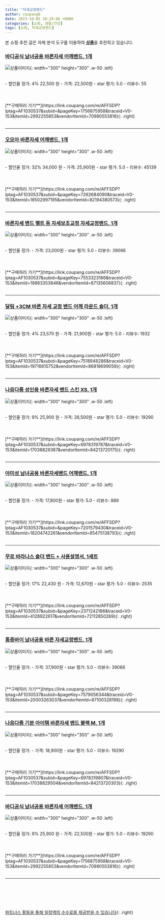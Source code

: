 ```yaml
---
title: "자세교정밴드"
author: coupang6
date: 2023-10-05 18:29:08 +0800
categories: [쇼핑, 생활/건강]
tags: [쇼핑, 자세교정밴드]
---
```


본 쇼핑 추천 글은 자체 분석 도구를 이용하여 [**상품**](https://link.coupang.com/a/bao1ui)을 추천하고 있습니다.

### [바디공식 남녀공용 바른자세 어깨밴드, 1개](https://link.coupang.com/re/AFFSDP?lptag=AF1030537&subid=&pageKey=1756875958&traceid=V0-153&itemId=2992255853&vendorItemId=70980553816)

![상품이미지](https://thumbnail8.coupangcdn.com/thumbnails/remote/230x230ex/image/retail/images/2020/06/24/11/1/2401ca85-c49c-46d3-98c8-9256b8dcd104.jpg){: width="300" height="300" .w-50 .left}


<br>
- 할인율 정가: 4%  22,500   원
- 가격: 22,500원
- star 평가: 5.0
- 리뷰수: 55
<br>
<br>
<br>
<br>
[**구매하러 가기**](https://link.coupang.com/re/AFFSDP?lptag=AF1030537&subid=&pageKey=1756875958&traceid=V0-153&itemId=2992255853&vendorItemId=70980553816){: .right}
<br>
<br>

---

### [오모아 바른자세 어깨밴드, 1개](https://link.coupang.com/re/AFFSDP?lptag=AF1030537&subid=&pageKey=7262684090&traceid=V0-153&itemId=18502997195&vendorItemId=82194380573)

![상품이미지](https://thumbnail10.coupangcdn.com/thumbnails/remote/230x230ex/image/vendor_inventory/1d9c/b983c876f84c6f076f450dc0e18775a310751936e262442ba2f9f55c41ae.jpg){: width="300" height="300" .w-50 .left}


<br>
- 할인율 정가: 32%  34,000   원
- 가격: 25,900원
- star 평가: 5.0
- 리뷰수: 45139
<br>
<br>
<br>
<br>
[**구매하러 가기**](https://link.coupang.com/re/AFFSDP?lptag=AF1030537&subid=&pageKey=7262684090&traceid=V0-153&itemId=18502997195&vendorItemId=82194380573){: .right}
<br>
<br>

---

### [바른자세 밴드 벨트 등 자세보조교정 자세교정밴드, 1개](https://link.coupang.com/re/AFFSDP?lptag=AF1030537&subid=&pageKey=7553323166&traceid=V0-153&itemId=19883353846&vendorItemId=87135606837)

![상품이미지](https://thumbnail9.coupangcdn.com/thumbnails/remote/230x230ex/image/vendor_inventory/8be0/f8c81d96808baea2c950e9e0a48f1a5bef7d95a59108b8485719d1c43502.jpg){: width="300" height="300" .w-50 .left}


<br>
- 할인율 정가: 
- 가격: 23,000원
- star 평가: 5.0
- 리뷰수: 39066
<br>
<br>
<br>
<br>
[**구매하러 가기**](https://link.coupang.com/re/AFFSDP?lptag=AF1030537&subid=&pageKey=7553323166&traceid=V0-153&itemId=19883353846&vendorItemId=87135606837){: .right}
<br>
<br>

---

### [달림 +3CM 바른 자세 교정 밴드 어깨 라운드 숄더, 1개](https://link.coupang.com/re/AFFSDP?lptag=AF1030537&subid=&pageKey=7518948286&traceid=V0-153&itemId=19716615752&vendorItemId=86818699059)

![상품이미지](https://thumbnail9.coupangcdn.com/thumbnails/remote/230x230ex/image/vendor_inventory/6b71/1b175137ef5494f8451a7b34a8a8407f4ec8560e254b41bf0bd709200453.jpg){: width="300" height="300" .w-50 .left}


<br>
- 할인율 정가: 4%  23,570   원
- 가격: 21,900원
- star 평가: 5.0
- 리뷰수: 1932
<br>
<br>
<br>
<br>
[**구매하러 가기**](https://link.coupang.com/re/AFFSDP?lptag=AF1030537&subid=&pageKey=7518948286&traceid=V0-153&itemId=19716615752&vendorItemId=86818699059){: .right}
<br>
<br>

---

### [나음다름 성인용 바른자세 밴드 스킨 XS, 1개](https://link.coupang.com/re/AFFSDP?lptag=AF1030537&subid=&pageKey=6978319787&traceid=V0-153&itemId=17038829387&vendorItemId=84213720175)

![상품이미지](https://thumbnail7.coupangcdn.com/thumbnails/remote/230x230ex/image/retail/images/2022/12/08/10/0/5d27bf1b-8dc2-4bfc-b18a-1ddc57b7f4dd.jpg){: width="300" height="300" .w-50 .left}


<br>
- 할인율 정가: 9%  25,900   원
- 가격: 28,500원
- star 평가: 5.0
- 리뷰수: 19290
<br>
<br>
<br>
<br>
[**구매하러 가기**](https://link.coupang.com/re/AFFSDP?lptag=AF1030537&subid=&pageKey=6978319787&traceid=V0-153&itemId=17038829387&vendorItemId=84213720175){: .right}
<br>
<br>

---

### [아미성 남녀공용 바른자세밴드 어깨밴드, 1개](https://link.coupang.com/re/AFFSDP?lptag=AF1030537&subid=&pageKey=7201579430&traceid=V0-153&itemId=18204742261&vendorItemId=85475138793)

![상품이미지](https://thumbnail7.coupangcdn.com/thumbnails/remote/230x230ex/image/vendor_inventory/8320/2ac121335f0956fa16715371ee382aad88d075d66b8e043d41c95e70ad41.jpg){: width="300" height="300" .w-50 .left}


<br>
- 할인율 정가: 
- 가격: 17,800원
- star 평가: 5.0
- 리뷰수: 889
<br>
<br>
<br>
<br>
[**구매하러 가기**](https://link.coupang.com/re/AFFSDP?lptag=AF1030537&subid=&pageKey=7201579430&traceid=V0-153&itemId=18204742261&vendorItemId=85475138793){: .right}
<br>
<br>

---

### [무로 바라나스 숄더 밴드 + 사용설명서, 1세트](https://link.coupang.com/re/AFFSDP?lptag=AF1030537&subid=&pageKey=2371242186&traceid=V0-153&itemId=4128922617&vendorItemId=72112850269)

![상품이미지](https://thumbnail8.coupangcdn.com/thumbnails/remote/230x230ex/image/retail/images/4712541340377177-f92147b5-1da6-4f59-9bc9-54c9f3968424.jpg){: width="300" height="300" .w-50 .left}


<br>
- 할인율 정가: 17%  22,430   원
- 가격: 12,670원
- star 평가: 5.0
- 리뷰수: 2535
<br>
<br>
<br>
<br>
[**구매하러 가기**](https://link.coupang.com/re/AFFSDP?lptag=AF1030537&subid=&pageKey=2371242186&traceid=V0-153&itemId=4128922617&vendorItemId=72112850269){: .right}
<br>
<br>

---

### [통증바이 남녀공용 바른 자세교정밴드, 1개](https://link.coupang.com/re/AFFSDP?lptag=AF1030537&subid=&pageKey=7579056344&traceid=V0-153&itemId=20003263037&vendorItemId=87100328198)

![상품이미지](https://thumbnail9.coupangcdn.com/thumbnails/remote/230x230ex/image/vendor_inventory/1e77/a2f0eb6e3977102861965173dfefbf6fbc0df2dbcf0cbe5b2c4886ebd345.png){: width="300" height="300" .w-50 .left}


<br>
- 할인율 정가: 
- 가격: 37,900원
- star 평가: 5.0
- 리뷰수: 39066
<br>
<br>
<br>
<br>
[**구매하러 가기**](https://link.coupang.com/re/AFFSDP?lptag=AF1030537&subid=&pageKey=7579056344&traceid=V0-153&itemId=20003263037&vendorItemId=87100328198){: .right}
<br>
<br>

---

### [나음다름 기본 아이템 바른자세 밴드 블랙 M, 1개](https://link.coupang.com/re/AFFSDP?lptag=AF1030537&subid=&pageKey=6978319807&traceid=V0-153&itemId=17038829504&vendorItemId=84213720303)

![상품이미지](https://thumbnail8.coupangcdn.com/thumbnails/remote/230x230ex/image/retail/images/2022/12/08/10/9/d2ec3c23-71c8-4c4a-9efb-3d5d4bc45a91.jpg){: width="300" height="300" .w-50 .left}


<br>
- 할인율 정가: 
- 가격: 18,900원
- star 평가: 5.0
- 리뷰수: 19290
<br>
<br>
<br>
<br>
[**구매하러 가기**](https://link.coupang.com/re/AFFSDP?lptag=AF1030537&subid=&pageKey=6978319807&traceid=V0-153&itemId=17038829504&vendorItemId=84213720303){: .right}
<br>
<br>

---

### [바디공식 남녀공용 바른자세 어깨밴드, 1개](https://link.coupang.com/re/AFFSDP?lptag=AF1030537&subid=&pageKey=1756875958&traceid=V0-153&itemId=2992255853&vendorItemId=70980553816)

![상품이미지](https://thumbnail8.coupangcdn.com/thumbnails/remote/230x230ex/image/retail/images/2020/06/24/11/1/2401ca85-c49c-46d3-98c8-9256b8dcd104.jpg){: width="300" height="300" .w-50 .left}


<br>
- 할인율 정가: 9%  25,900   원
- 가격: 22,500원
- star 평가: 5.0
- 리뷰수: 19290
<br>
<br>
<br>
<br>
[**구매하러 가기**](https://link.coupang.com/re/AFFSDP?lptag=AF1030537&subid=&pageKey=1756875958&traceid=V0-153&itemId=2992255853&vendorItemId=70980553816){: .right}
<br>
<br>

---
<br><br><br><br><br> [파트너스 활동을 통해 일정액의 수수료를 제공받을 수 있습니다](https://link.coupang.com/a/bao1ui){: .right}